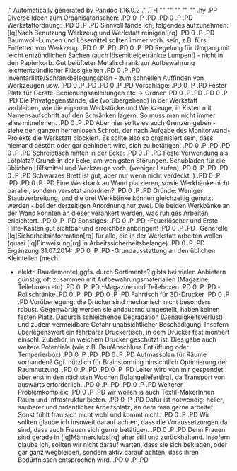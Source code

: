 .\" Automatically generated by Pandoc 1.16.0.2
.\"
.TH "" "" "" "" ""
.hy
.PP
Diverse Ideen zum Organisatorischen:
.PD 0
.P
.PD
.PD 0
.P
.PD
Werkstattordnung:
.PD 0
.P
.PD
Sinnvoll fände ich, folgendes aufzunehmen: \[lq]Nach Benutzung Werkzeug
und Werkstatt reinigen!\[rq]
.PD 0
.P
.PD
Baumwoll\-Lumpen und Lösemittel sollten immer vorh.
sein, z.B.
fürs Entfetten von Werkzeug.
.PD 0
.P
.PD
.PD 0
.P
.PD
Regelung für Umgang mit leicht entzündlichen Sachen (auch
lösemittelgetränkte Lumpen!) \- nicht in den Papierkorb.
Gut belüfteter Metallschrank zur Aufbewahrung leichtentzündlicher
Flüssigkeiten
.PD 0
.P
.PD
Inventarliste/Schrankbelegungsplan \- zum schnellen Auffinden von
Werkzeugen usw.
.PD 0
.P
.PD
.PD 0
.P
.PD
Vorschläge:
.PD 0
.P
.PD
Fester Platz für Geräte\-Bedienungsanleitungen etc \-> Ordner
.PD 0
.P
.PD
.PD 0
.P
.PD
Die Privatgegenstände, die (vorübergehend) in der Werkstatt verbleiben,
wie die eigenen Werkstücke und Werkzeuge, in Kisten mit Namensaufschrift
auf den Schränken lagern.
So muss man nicht immer alles mitnehmen.
.PD 0
.P
.PD
Aber hier sollte es auch Grenzen geben \- siehe den ganzen herrenlosen
Schrott, der nach Aufgabe des Monitorwand\-Projekts die Werkstatt
blockiert.
Es sollte also so organisiert sein, dass niemand gestört oder gar
gehindert wird, sich zu betätigen.
.PD 0
.P
.PD
.PD 0
.P
.PD
Schreibtisch hinten in der Ecke:
.PD 0
.P
.PD
Feste Verwendung als Lötplatz?
Grund: In der Ecke, am wenigsten Störungen.
Schubladen für die üblichen Hilfsmittel und Werkzeuge vorh.
(weniger Laufen)
.PD 0
.P
.PD
.PD 0
.P
.PD
Schwarzes Brett ist gut, aber nur wenn nicht verdeckt :)
.PD 0
.P
.PD
.PD 0
.P
.PD
Eine Werkbank an Wand platzieren, sowie Werkbänke nicht parallel,
sondern versetzt anordnen?
.PD 0
.P
.PD
Gründe: Weniger Staubverbreitung, und die drei Werkbänke können
gleichzeitig genutzt werden \- bei der derzeitigen Anordnung nur zwei.
Die beiden Werkbänke an der Wand könnten an dieser verankert werden, was
ruhiges Arbeiten erleichtert.
.PD 0
.P
.PD
Sonstiges:
.PD 0
.P
.PD
\-Feuerlöscher und Erste\-Hilfe\-Kasten gut sichtbar und erreichbar
anbringen!
.PD 0
.P
.PD
\-Generelle \[lq]Sicherheitsinformation\[rq] für alle, die in der
Werkstatt arbeiten wollen (quasi \[lq]Einweisung\[rq] in
Arbeitssicherheitsbelange)
.PD 0
.P
.PD
Ergänzung 31.07.2014:
.PD 0
.P
.PD
\-Grundausstattung an den üblichen Kleinteilen (mech.
+ elektr.
Bauelemente) ggfs.
durch Sortimente?
gibts bei vielen Anbietern günstig, oft zusammen mit
Aufbewahrungsmaterialien (Magazine, Teileboxen etc)
.PD 0
.P
.PD
\-Magazine und Teileboxen
.PD 0
.P
.PD
\-Rollschränke
.PD 0
.P
.PD
.PD 0
.P
.PD
Fahrtisch für 3D\-Drucker
.PD 0
.P
.PD
Vorüberlegung: die Drucker sind mechanisch nicht besonders robust.
Gegenwärtig werden sie andauernd umgestellt, haben keinen festen Platz.
Dadurch schleichende Degradation (Genauigkeitsverlust) und zudem
vermeidbare Gefahr unabsichtlicher Beschädigung.
Insofern überlegenswert ein fahrbarer Druckertisch, in dem Drucker fest
montiert einschl.
Zubehör, in welchem Drucker geschützt ist.
Dies gäbe auch weitere Potentiale (wie z.B.
Bau/Anschluss Entlüftung oder Temperierbox)
.PD 0
.P
.PD
.PD 0
.P
.PD
Aufmassplan für Räume vorhanden?
Ggf.
nützlich für Brainstorming hinsichtlich Optimierung der Raumnutzung.
.PD 0
.P
.PD
.PD 0
.P
.PD
Leiter wird von mir gespendet, aber erst in den nächsten Wochen
\[lq]angeliefert\[rq], da Transport von auswärts erforderlich.
.PD 0
.P
.PD
.PD 0
.P
.PD
Weiterer Problemkomplex:
.PD 0
.P
.PD
wir wollen ja auch Textil\-MakerInnen Raum und Infrastruktur bieten.
.PD 0
.P
.PD
Dafür ist notwendig: heller, sauberer und ordentlicher Arbeitsplatz, an
dem man gerne arbeitet.
Sonst fühlt frau sich nicht wohl und kommt nicht.
.PD 0
.P
.PD
Wir sollten glaube ich insoweit darauf achten, dass die Voraussetzungen
da sind, dass auch Frauen sich gerne betätigen.
.PD 0
.P
.PD
Denn Frauen sind gerade in \[lq]Männerclubs\[rq] eher still und
zurückhaltend.
Insofern glaube ich, sollten wir nicht darauf warten, dass sie sich
beklagen, oder gar ganz wegbleiben, sondern aktiv darauf achten, dass
ihren Bedürfnissen entsprochen wird.
.PD 0
.P
.PD
